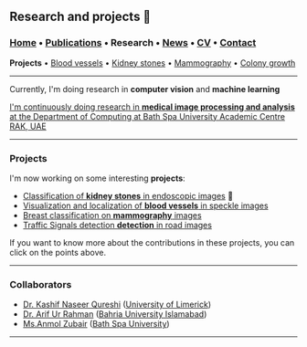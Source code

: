 ## Research and projects 📓
###  [Home](/index) • [Publications](/publications) • Research • [News](/news) • [CV](/brief_cv)  • [Contact](/contact)
**Projects** • [Blood vessels](/bloodvessels) • [Kidney stones](/kidneystones) • [Mammography](/mammography) • [Colony growth](/colonygrowth)

--- 

Currently, I'm doing research in **computer vision** and **machine learning** 
<a href="https://scholar.google.com/citations?user=u06UNxwAAAAJ&hl=en" target="_blank">

I'm continuously doing research in **medical image processing and analysis** at the Department of Computing at <a href="https://bathspa.ae/" target="_blank">Bath Spa University Academic Centre RAK, UAE</a> 


  
---
  
### Projects


I'm now working on some interesting **projects**:
*  [Classification of **kidney stones** in endoscopic images](/////kidneystones) 📌
*  [Visualization and localization of **blood vessels** in speckle images](/////bloodvessels)
*  [Breast classification on **mammography** images](/////mammography)
*  [Traffic Signals detection **detection** in road images](/////detection)

If you want to know more about the contributions in these projects, you can click on the points above.

---

### Collaborators

* <a href="https://scholar.google.com.my/citations?user=yENEwuoAAAAJ&hl=en&oi=sra" target="_blank">Dr. Kashif Naseer Qureshi</a> (<a href="https://www.ul.ie/" target="_blank">University of Limerick</a>)
* <a href="https://scholar.google.com.my/citations?user=eN_hGTkAAAAJ&hl=en&oi=ao" target="_blank">Dr. Arif Ur Rahman</a> (<a href="https://www.bahria.edu.pk/" target="_blank">Bahria University Islamabad</a>)
* <a href="https://scholar.google.com.my/citations?user=DAqP_2wAAAAJ&hl=en&oi=ao" target="_blank">Ms.Anmol Zubair</a> (<a href="https://bathspa.ae/" target="_blank">Bath Spa University</a>)

---

